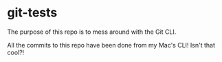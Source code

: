 # git-tests

The purpose of this repo is to mess around with the Git CLI.

All the commits to this repo have been done from my Mac's CLI! Isn't that cool?!